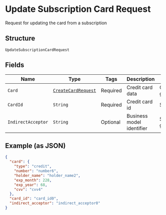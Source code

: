 
# Update Subscription Card Request

Request for updating the card from a subscription

## Structure

`UpdateSubscriptionCardRequest`

## Fields

| Name | Type | Tags | Description | Getter | Setter |
|  --- | --- | --- | --- | --- | --- |
| `Card` | [`CreateCardRequest`](../../doc/models/create-card-request.md) | Required | Credit card data | CreateCardRequest getCard() | setCard(CreateCardRequest card) |
| `CardId` | `String` | Required | Credit card id | String getCardId() | setCardId(String cardId) |
| `IndirectAcceptor` | `String` | Optional | Business model identifier | String getIndirectAcceptor() | setIndirectAcceptor(String indirectAcceptor) |

## Example (as JSON)

```json
{
  "card": {
    "type": "credit",
    "number": "number6",
    "holder_name": "holder_name2",
    "exp_month": 228,
    "exp_year": 68,
    "cvv": "cvv4"
  },
  "card_id": "card_id0",
  "indirect_acceptor": "indirect_acceptor0"
}
```

